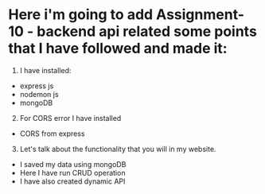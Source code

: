 # Here i'm going to add Assignment-10 - backend api related some points that I have followed and made it:

1.  I have installed:

- express js
- nodemon js
- mongoDB

2.  For CORS error I have installed

- CORS from express

3.  Let's talk about the functionality that you will in my website.

- I saved my data using mongoDB
- Here I have run CRUD operation
- I have also created dynamic API
